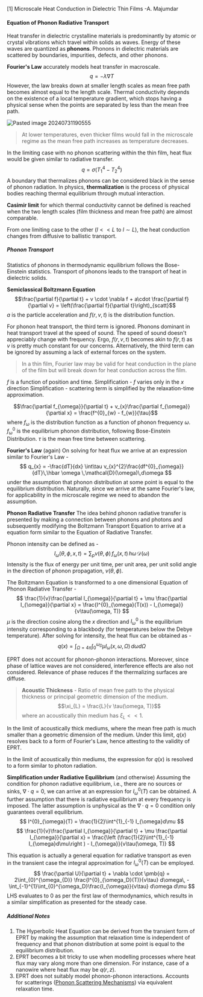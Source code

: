 [1] Microscale Heat Conduction in Dielectric Thin Films -A. Majumdar
#### Equation of Phonon Radiative Transport

Heat transfer in dielectric crystalline materials is predominantly by atomic or crystal vibrations which travel within solids as waves. Energy of these waves are quantized as **phonons**.
Phonons in dielectric materials are scattered by boundaries, impurities, defects, and other phonons.

**Fourier's Law** accurately models heat transfer in macroscale.
$$q = -\lambda \nabla T$$
However, the law breaks down at smaller length scales as mean free path becomes almost equal to the length scale.
Thermal conductivity depends on the existence of a local temperature gradient, which stops having a physical sense when the points are separated by less than the mean free path. 

![Pasted image 20240731190555](Pasted%20image%2020240731190555.png)

>At lower temperatures, even thicker films would fall in the microscale regime as the mean free path increases as temperature decreases.

In the limiting case with no phonon scattering within the thin film, heat flux would be given similar to radiative transfer.
$$q = \sigma (T_{1}^{4} - T_{2}^{4})$$
A boundary that thermalizes phonons can be considered black in the sense of phonon radiation.
In physics, **thermalization** is the process of physical bodies reaching thermal equilibrium through mutual interaction.

**Casimir limit** for which thermal conductivity cannot be defined is reached when the two length scales (film thickness and mean free path) are almost comparable.

From one limiting case to the other ($l \lt\lt L$ to $l \sim L$), the heat conduction changes from diffusive to ballistic transport.

##### Phonon Transport
Statistics of phonons in thermodynamic equilibrium follows the Bose-Einstein statistics.
Transport of phonons leads to the transport of heat in dielectric solids.

**Semiclassical Boltzmann Equation**
$$\frac{\partial f}{\partial t} + v \cdot \nabla f + a\cdot \frac{\partial f}{\partial v} = \left(\frac{\partial f}{\partial t}\right)_{scatt}$$
$a$ is the particle acceleration and $f(r, v, t)$ is the distribution function.

For phonon heat transport, the third term is ignored. Phonons dominant in heat transport travel at the speed of sound. The speed of sound doesn't appreciably change with frequency. 
Ergo, $f(r,v,t)$ becomes akin to $f(r,t)$ as $v$ is pretty much constant for our concerns. 
Alternatively, the third term can be ignored by assuming a lack of external forces on the system.

> In a thin film, Fourier law may be valid for heat conduction in the plane of the film but will break down for heat conduction across the film.

$f$ is a function of position and time.
Simplification - $f$ varies only in the $x$ direction
Simplification - scattering term is simplified by the relaxation-time approximation. 

$$\frac{\partial f_{\omega}}{\partial t} + v_{x}\frac{\partial f_{\omega}}{\partial x} = \frac{f^{0}_{w} - f_{w}}{\tau}$$
where $f_{\omega}$ is the distribution function as a function of phonon frequency $\omega$.
$f^{0}_{\omega}$ is the equilibrium phonon distribution, following Bose-Einstein Distribution.
${\tau}$ is the mean free time between scattering.

**Fourier's Law** (again)
On solving for heat flux we arrive at an expression similar to Fourier's Law - 
$$
q_{x} = -\frac{dT}{dx} \int\tau v_{x}^{2}\frac{df^{0}_{\omega}}{dT}\,\hbar \omega \,\mathcal{D}(\omega)\,d\omega
$$
under the assumption that phonon distribution at some point is equal to the equilibrium distribution. Naturally, since we arrive at the same Fourier's law, for applicability in the microscale regime we need to abandon the assumption.

**Phonon Radiative Transfer**
The idea behind phonon radiative transfer is presented by making a connection between phonons and photons and subsequently modifying the Boltzmann Transport Equation to arrive at a equation form similar to the Equation of Radiative Transfer.

Phonon intensity can be defined as - 
$$
I_{\omega}(\theta, \phi, x, t) = \sum_{p}v(\theta, \phi)\,f_{\omega}(x, t)\,h\omega\,\mathcal{D}(\omega)
$$
Intensity is the flux of energy per unit time, per unit area, per unit solid angle in the direction of phonon propagation, $v(\theta, \phi)$. 

The Boltzmann Equation is transformed to a one dimensional Equation of Phonon Radiative Transfer -
$$
\frac{1}{v}\frac{\partial I_{\omega}}{\partial t} + \mu \frac{\partial I_{\omega}}{\partial x} = \frac{I^{0}_{\omega}(T(x)) - I_{\omega}}{v\tau(\omega, T)}
$$
$\mu$ is the direction cosine along the $x$ direction and $I^{0}_{\omega}$ is the equilibrium intensity corresponding to a blackbody (for temperatures below the Debye temperature).
After solving for intensity, the heat flux can be obtained as - 
$$
q(x) = \int_{\Omega = 4\pi} \int_{0}^{\omega_{D}} \mu I_{\omega}(x, \omega, \Omega)\,d\omega d\Omega
$$

EPRT does not account for phonon-phonon interactions. Moreover, since phase of lattice waves are not considered, interference effects are also not considered. Relevance of phase reduces if the thermalizing surfaces are diffuse.

>**Acoustic Thickness** - Ratio of mean free path to the physical thickness or principal geometric dimension of the medium. $$\xi_{L} = \frac{L}{v \tau(\omega, T)}$$where an acoustically thin medium has $\xi_{L} << 1$.  

In the limit of acoustically thick mediums, where the mean free path is much smaller than a geometric dimension of the medium. Under this limit, $q(x)$ resolves back to a form of Fourier's Law, hence attesting to the validity of EPRT.

In the limit of acoustically thin mediums, the expression for $q(x)$ is resolved to a form similar to photon radiation. 

**Simplification under Radiative Equilibrium** (and otherwise)
Assuming the condition for phonon radiative equilibrium, i.e., there are no sources or sinks, $\nabla \cdot q = 0$, we can arrive at an expression for $I^{0}_{\omega}(T)$ can be obtained. A further assumption that there is radiative equilibrium at every frequency is imposed. The latter assumption is unphysical as the $\nabla \cdot q = 0$ condition only guarantees overall equilibrium.
$$
I^{0}_{\omega}(T) = \frac{1}{2}\int^{1}_{-1} I_{\omega}d\mu
$$
$$
\frac{1}{v}\frac{\partial I_{\omega}}{\partial t} + \mu \frac{\partial I_{\omega}}{\partial x} = \frac{\left (\frac{1}{2}\int^{1}_{-1} I_{\omega}d\mu\right ) - I_{\omega}}{v\tau(\omega, T)}
$$

This equation is actually a general equation for radiative transport as even in the transient case the integral approximation for $I^{0}_{\omega}(T)$ can be employed.
$$
\frac{\partial U}{\partial t} + \nabla \cdot \pmb{q} = 2\int_{0}^{\omega_{D}} \frac{I^{0}_{\omega_D}(T)}{v\tau} d\omega\, -\int_{-1}^{1}\int_{0}^{\omega_D}\frac{I_{\omega}}{v\tau} d\omega d\mu
$$
LHS evaluates to 0 as per the first law of thermodynamics, which results in a similar simplification as presented for the steady case.

##### Additional Notes
1. The Hyperbolic Heat Equation can be derived from the transient form of EPRT by making the assumption that relaxation time is independent of frequency and that phonon distribution at some point is equal to the equilibrium distribution.
2. EPRT becomes a bit tricky to use when modelling processes where heat flux may vary along more than one dimension. For instance, case of a nanowire where heat flux may be $q(r,z)$.
3. EPRT does not suitably model phonon-phonon interactions. Accounts for scatterings ([Phonon Scattering Mechanisms](Phonon%20Scattering%20Mechanisms.md)) via equivalent relaxation time.